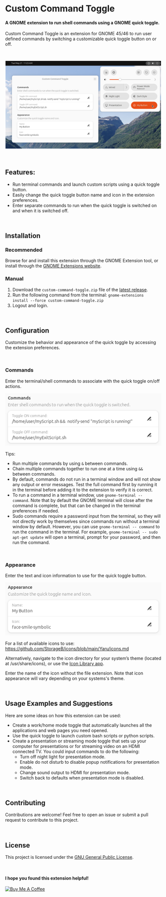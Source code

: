 # Custom Command Toggle

#### A GNOME extension to run shell commands using a GNOME quick toggle.

Custom Command Toggle is an extension for GNOME 45/46 to run user defined commands by switching a customizable quick toggle button on or off.

<br>

![Screenshot-main](screenshots/Screenshot-main.png)

<br>

## Features:

- Run terminal commands and launch custom scripts using a quick toggle button.
- Easily change the quick toggle button name and icon in the extension preferences.
- Enter separate commands to run when the quick toggle is switched on and when it is switched off.

<br>

## Installation

### Recommended

Browse for and install this extension through the GNOME Extension tool, or install through the [GNOME Extensions website](https://extensions.gnome.org/extension/7012/custom-command-toggle/).

### Manual

1. Download the `custom-command-toggle.zip` file of the [latest release](https://github.com/StorageB/custom-command-toggle/releases/tag/v6). 
2. Run the following command from the terminal:
`gnome-extensions install --force custom-command-toggle.zip`
3. Logout and login.

<br>

## Configuration

Customize the behavior and appearance of the quick toggle by accessing the extension preferences.

<br>

### Commands

Enter the terminal/shell commands to associate with the quick toggle on/off actions.

![Screenshot-commands](screenshots/Screenshot-commands.png)

Tips:
- Run multiple commands by using `&` between commands.
- Chain multiple commands together to run one at a time using `&&` between commands.
- By default, commands do not run in a terminal window and will not show any output or error messages. Test the full command first by running it in the terminal before adding it to the extension to verify it is correct. 
- To run a command in a terminal window, use `gnome-terminal -- command`. Note that by default the GNOME terminal will close after the command is complete, but that can be changed in the terminal preferences if needed.
- Sudo commands require a password input from the terminal, so they will not directly work by themselves since commands run without a terminal window by default. However, you can use `gnome-terminal -- command` to run the command in the terminal. For example, `gnome-terminal -- sudo apt-get update` will open a terminal, prompt for your password, and then run the command.

<br>

### Appearance

Enter the text and icon information to use for the quick toggle button. 

![Screenshot-appearance](screenshots/Screenshot-appearance.png)

For a list of available icons to use: https://github.com/StorageB/icons/blob/main/Yaru/icons.md

Alternatively, navigate to the icon directory for your system’s theme (located at /usr/share/icons), or use the [Icon Library app](https://flathub.org/apps/org.gnome.design.IconLibrary).

Enter the name of the icon without the file extension. Note that icon appearance will vary depending on your systems's theme.

<br>

## Usage Examples and Suggestions

Here are some ideas on how this extension can be used:
- Create a work/home mode toggle that automatically launches all the applications and web pages you need opened.
- Use the quick toggle to launch custom bash scripts or python scripts. 
- Create a presentation or streaming mode toggle that sets up your computer for presentations or for streaming video on an HDMI connected TV. You could input commands to do the following:
    - Turn off night light for presentation mode.
    - Enable do not disturb to disable popup notifications for presentation mode.
    - Change sound output to HDMI for presentation mode.
    - Switch back to defaults when presentation mode is disabled.


<br>

## Contributing

Contributions are welcome! Feel free to open an issue or submit a pull request to contribute to this project.

<br>

## License

This project is licensed under the [GNU General Public License](http://www.gnu.org/licenses/).

<br>

#### I hope you found this extension helpful!

<a href="https://www.buymeacoffee.com/StorageB" target="_blank"><img src="https://cdn.buymeacoffee.com/buttons/v2/default-yellow.png" alt="Buy Me A Coffee" style="height: 36px !important;width: 131px !important;" ></a>


